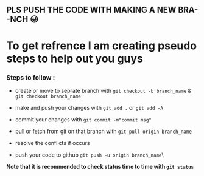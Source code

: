 ## PLS PUSH THE CODE WITH MAKING A NEW BRA--NCH 😜


# To get refrence I am creating pseudo steps to help out you guys 

### Steps to follow : 

- create or move to seprate branch with `git checkout -b branch_name` & `git checkout branch_name`
- make and push your changes with `git add .` or `git add -A`

- commit your changes with `git commit -m"commit msg"`
- pull or fetch from git on that branch with `git pull origin branch_name`
- resolve the conflicts if occurs
- push your code to github `git push -u origin branch_name`\

**Note that it is recommended to check status time to time with `git status`**